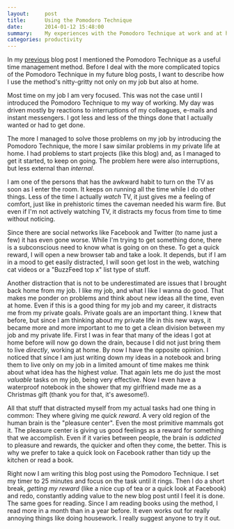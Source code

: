 ```yaml
---
layout:     post
title:      Using the Pomodoro Technique
date:       2014-01-12 15:48:00
summary:    My experiences with the Pomodoro Technique at work and at home.
categories: productivity
---
```


In my [previous](https://thorbenegberts.github.io/productivity/2014/01/10/pomodoro-technique/) blog post I mentioned the Pomodoro Technique as a useful time management method. Before I deal with the more complicated topics of the Pomodoro Technique in my future blog posts, I want to describe how I use the method's nitty-gritty not only on my job but also at home.

Most time on my job I am very focused. This was not the case until I introduced the Pomodoro Technique to my way of working. My day was driven mostly by reactions to interruptions of my colleagues, e-mails and instant messengers. I got less and less of the things done that I actually wanted or had to get done.

The more I managed to solve those problems on my job by introducing the Pomodoro Technique, the more I saw similar problems in my private life at home. I had problems to start projects (like this blog) and, as I managed to get it started, to keep on going. The problem here were also interruptions, but less external than _internal_.

I am one of the persons that has the awkward habit to turn on the TV as soon as I enter the room. It keeps on running all the time while I do other things. Less of the time I actually _watch_ TV, it just gives me a feeling of comfort, just like in prehistoric times&nbsp;the caveman needed his warm fire. But even if I'm not actively watching TV, it distracts my focus from time to time without noticing.

Since there are social networks like Facebook and Twitter (to name just a few) it has even gone worse. While I'm trying to get something done, there is a subconscious need to know what is going on on these. To get a quick reward, I will open a new browser tab and take a look. It depends, but if I am in a mood to get easily distracted, I will soon get lost in the web, watching cat videos or a "BuzzFeed top x" list type of stuff.

Another distraction that is not to be underestimated are issues that I brought back home from my job. I like my job, and what I like I wanna do good. That makes me ponder on problems and think about new ideas all the time, even at home. Even if this is a good thing for my job and my career, it distracts me from my private goals. Private goals are an important thing. I knew that before, but since I am thinking about my private life in this new ways, it became more and more important to me to get a clean division between my job and my private life. First I was in fear that many of the ideas I got at home before will now go down the drain, because I did not just bring them to live _directly_, working at home. By now I have the opposite opinion. I noticed that since I am just writing down my ideas in a notebook and bring them to live only on my job in a limited amount of time makes me think about what idea has the highest _value._&nbsp;That again lets me do just the most _valuable_ tasks on my job, being very effective. Now I even have a waterproof notebook in the shower that my girlfriend made me as a Christmas gift (thank you for that, it's awesome!).

All that stuff that distracted myself from my actual tasks had one thing in common: They where giving me _quick reward_. A very old region of the human brain is the "pleasure center". Even the most primitive mammals got it. The pleasure center is giving us good feelings as a reward for something that we accomplish. Even if it varies between people, the brain is _addicted_ to pleasure and rewards, the quicker and often they come, the better. This is why we prefer to take a quick look on Facebook rather than tidy up the kitchen or read a book.

Right now I am writing this blog post using the Pomodoro Technique. I set my timer to 25 minutes and focus on the task until it rings. Then I do a short break, _getting my reward_ (like a nice cup of tea or a quick look at Facebook) and redo, constantly adding value to the new blog post until I feel it is done. The same goes for reading. Since I am reading books using the method, I read more in a month than in a year before. It even works out for really annoying things like doing housework. I really suggest anyone to try it out.